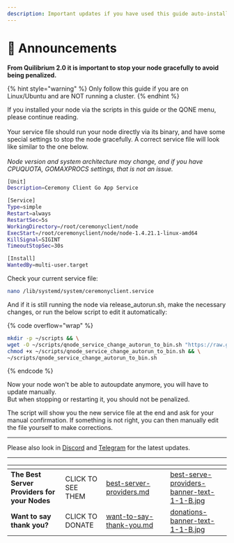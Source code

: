 ```yaml
---
description: Important updates if you have used this guide auto-installer
---
```


# 📣 Announcements

**From Quilibrium 2.0 it is important to stop your node gracefully to avoid being penalized.**

{% hint style="warning" %}
Only follow this guide if you are on Linux/Ubuntu and are NOT running a cluster.
{% endhint %}

If you installed your node via the scripts in this guide or the QONE menu, please continue reading.\
\
Your service file should run your node directly via its binary, and have some special settings to stop the node gracefully. A correct service file will look like similar to the one below. \
\
_Node version and system architecture may change, and if you have CPUQUOTA, GOMAXPROCS settings, that is not an issue._

```sh
[Unit]
Description=Ceremony Client Go App Service

[Service]
Type=simple
Restart=always
RestartSec=5s
WorkingDirectory=/root/ceremonyclient/node
ExecStart=/root/ceremonyclient/node/node-1.4.21.1-linux-amd64
KillSignal=SIGINT
TimeoutStopSec=30s

[Install]
WantedBy=multi-user.target
```

Check your current service file:

```sh
nano /lib/systemd/system/ceremonyclient.service
```

And if it is still running the node via release\_autorun.sh, make the necessary changes, or run the below script to edit it automatically:

{% code overflow="wrap" %}
```sh
mkdir -p ~/scripts && \
wget -O ~/scripts/qnode_service_change_autorun_to_bin.sh "https://raw.githubusercontent.com/lamat1111/QuilibriumScripts/main/tools/qnode_service_change_autorun_to_bin.sh" && \
chmod +x ~/scripts/qnode_service_change_autorun_to_bin.sh && \
~/scripts/qnode_service_change_autorun_to_bin.sh
```
{% endcode %}

Now your node won't be able to autoupdate anymore, you will have to update manually. \
But when stopping or restarting it, you should not be penalized.

The script will show you the new service file at the end and ask for your manual confirmation. If something is not right, you can then manually edit the file yourself to make corrections.



***

Please also look in [Discord](https://discord.gg/quilibrium) and [Telegram](https://t.me/quilibrium) for the latest updates.

***

<table data-card-size="large" data-column-title-hidden data-view="cards" data-full-width="false"><thead><tr><th></th><th></th><th data-hidden data-card-target data-type="content-ref"></th><th data-hidden></th><th data-hidden data-card-cover data-type="files"></th></tr></thead><tbody><tr><td><strong>The Best Server Providers for your Nodes</strong></td><td>CLICK TO SEE THEM</td><td><a href="best-server-providers.md">best-server-providers.md</a></td><td></td><td><a href=".gitbook/assets/best-serve-providers-banner-text-1-1-B.jpg">best-serve-providers-banner-text-1-1-B.jpg</a></td></tr><tr><td><strong>Want to say thank you?</strong></td><td>CLICK TO DONATE</td><td><a href="want-to-say-thank-you.md">want-to-say-thank-you.md</a></td><td></td><td><a href=".gitbook/assets/donations-banner-text-1-1-B.jpg">donations-banner-text-1-1-B.jpg</a></td></tr></tbody></table>

